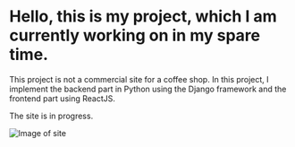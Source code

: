 # Hello, this is my project, which I am currently working on in my spare time.

This project is not a commercial site for a coffee shop. 
In this project, I implement the backend part in Python using the Django framework and the frontend part using ReactJS. 

The site is in progress.

![Image of site](https://imgur.com/JGYPht4)
